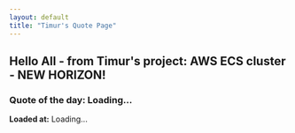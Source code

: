 ```yaml
---
layout: default
title: "Timur's Quote Page"
---
```


## Hello All - from Timur's project: AWS ECS cluster - NEW HORIZON!

### Quote of the day: <span id="quote">Loading...</span>

**Loaded at:** <span id="timestamp">Loading...</span>

<script>
  fetch('/quote')
    .then(response => response.json())
    .then(data => {
      document.getElementById('quote').innerText = data.quote;
      document.getElementById('timestamp').innerText = new Date().toLocaleString();
    })
    .catch(err => {
      document.getElementById('quote').innerText = 'Error loading quote';
      document.getElementById('timestamp').innerText = new Date().toLocaleString();
    });
</script>

